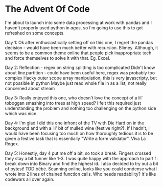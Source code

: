 # The Advent Of Code

I'm about to launch into some data processing at work with pandas and I haven't properly used python in *ages*, so I'm going to use this to get refreshed on some concepts.

Day 1:
Ok after enthusiastically setting off on this one, I regret the pandas decision - would have been much better with recursion. Blimey. Although, it seems to be a common theme online that people pick inappropriate tech and force themselves to solve it with that. Eg. Excel. 

Day 2:
Reflection - regex on string splitting is too complicated 
Didn't know about line.partition - could have been useful here, regex was probably too complex
Hacky outer scope array manipulation, this is very javascripty, but not possible in python
Maybe just read whole file in as a list, not really concerned about stream

Day 3:
Really enjoyed this one, who doesn't love the concept of a lil' toboggan smashing into trees at high speed?
I felt this required just understanding the problem and nothing too challenging on the python side which was nice.

Day 4:
I'm glad I did this one infront of the TV with Die Hard on in the background and with a lil' bit of mulled wine (festive right?). If I hadn't, I would have been focusing too much on how thoroughly tedious it is to be given a festive task that is essentially "Write a form validator". 
Viva La Regex.

Day 5:
Honestly, day 4 put me off a bit, so took a break. Fingers crossed they stay a bit funner like 1-3. 
I was quite happy with the approach to part 1: break down into Binary and find the highest id. 
I also decided to try out a bit of pytest! TDD bébé.
Scanning online, looks like you could condense what I wrote into 2 lines of chained function calls. Who needs readability? It's like codewars all over again.